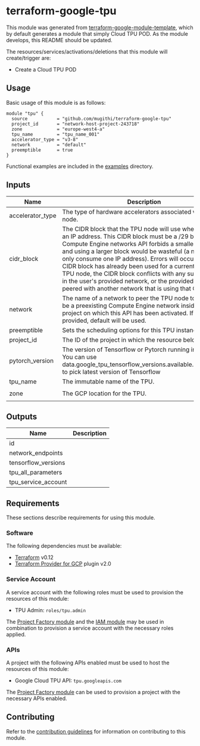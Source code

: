 # terraform-google-tpu

This module was generated from [terraform-google-module-template](https://github.com/terraform-google-modules/terraform-google-module-template/), which by default generates a module that simply Cloud TPU POD. As the module develops, this README should be updated.

The resources/services/activations/deletions that this module will create/trigger are:

- Create a Cloud TPU POD

## Usage

Basic usage of this module is as follows:

```hcl
module "tpu" {
  source           = "github.com/mugithi/terraform-google-tpu"
  project_id       = "network-host-project-243718"
  zone             = "europe-west4-a"
  tpu_name         = "tpu_name_001"
  accelerator_type = "v3-8"
  network          = "default"
  preemptible      = true
}
```

Functional examples are included in the
[examples](./examples/) directory.

<!-- BEGINNING OF PRE-COMMIT-TERRAFORM DOCS HOOK -->
## Inputs

| Name | Description | Type | Default | Required |
|------|-------------|:----:|:-----:|:-----:|
| accelerator\_type | The type of hardware accelerators associated with this node. | string | `"v3-8"` | no |
| cidr\_block | The CIDR block that the TPU node will use when selecting an IP address. This CIDR block must be a /29 block; the Compute Engine networks API forbids a smaller block, and using a larger block would be wasteful (a node can only consume one IP address). Errors will occur if the CIDR block has already been used for a currently existing TPU node, the CIDR block conflicts with any subnetworks in the user's provided network, or the provided network is peered with another network that is using that CIDR block. | string | `"10.3.0.0/29"` | no |
| network | The name of a network to peer the TPU node to. It must be a preexisting Compute Engine network inside of the project on which this API has been activated. If none is provided, default will be used. | string | `"default"` | no |
| preemptible | Sets the scheduling options for this TPU instance | string | `"true"` | no |
| project\_id | The ID of the project in which the resource belongs | string | n/a | yes |
| pytorch\_version | The version of Tensorflow or Pytorch running in the Node. You can use data.google_tpu_tensorflow_versions.available.versions[0] to pick latest version of Tensorflow | string | `"pytorch-nightly"` | no |
| tpu\_name | The immutable name of the TPU. | string | n/a | yes |
| zone | The GCP location for the TPU. | string | `"europe-west4-a"` | no |

## Outputs

| Name | Description |
|------|-------------|
| id |  |
| network\_endpoints |  |
| tensorflow\_versions |  |
| tpu\_all\_parameters |  |
| tpu\_service\_account |  |

<!-- END OF PRE-COMMIT-TERRAFORM DOCS HOOK -->

## Requirements

These sections describe requirements for using this module.

### Software

The following dependencies must be available:

- [Terraform][terraform] v0.12
- [Terraform Provider for GCP][terraform-provider-gcp] plugin v2.0

### Service Account

A service account with the following roles must be used to provision
the resources of this module:

- TPU Admin: `roles/tpu.admin`

The [Project Factory module][project-factory-module] and the
[IAM module][iam-module] may be used in combination to provision a
service account with the necessary roles applied.

### APIs

A project with the following APIs enabled must be used to host the
resources of this module:

- Google Cloud TPU API: `tpu.googleapis.com`

The [Project Factory module][project-factory-module] can be used to
provision a project with the necessary APIs enabled.

## Contributing

Refer to the [contribution guidelines](./CONTRIBUTING.md) for
information on contributing to this module.

[iam-module]: https://registry.terraform.io/modules/terraform-google-modules/iam/google
[project-factory-module]: https://registry.terraform.io/modules/terraform-google-modules/project-factory/google
[terraform-provider-gcp]: https://www.terraform.io/docs/providers/google/index.html
[terraform]: https://www.terraform.io/downloads.html
